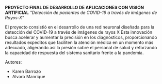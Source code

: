 **PROYECTO FINAL DE DESARROLLO DE APLICACIONES CON VISIÓN ARTIFICIAL**
*"Detección de pacientes de COVID-19 a través de imágenes de Rayos-X"*

El proyecto consistió en el desarrollo de una red neuronal diseñada para la detección del COVID-19 a través de imágenes de rayos X
Esta innovación busca acelerar y aumentar la precisión en los diagnósticos, proporcionando resultados expeditos que faciliten la atención médica en un momento más adecuado, aligerando así la presión sobre el personal de salud y reforzando la capacidad de respuesta del sistema sanitario frente a la pandemia.

Autores:
- Karen Barrozo
- Alvaro Manrique
